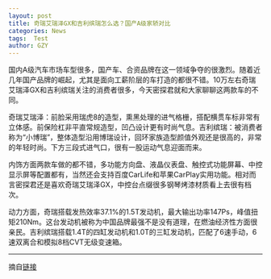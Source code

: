```yaml
---
layout: post
title: 奇瑞艾瑞泽GX和吉利缤瑞怎么选？国产A级家轿对比
categories: News
tags:  Test
author: GZY
---
```


国内A级汽车市场车型很多，国产车、合资品牌在这一领域争夺的很激烈。随着近几年国产品牌的崛起，尤其是面向工薪阶层的车打造的都很不错。10万左右奇瑞艾瑞泽GX和吉利缤瑞关注的消费者很多，今天密探君就和大家聊聊这两款车的不同。

奇瑞艾瑞泽：前脸采用瑞虎8的造型，熏黑处理的进气格栅，搭配横贯车标非常有立体感。前保险杠非平直常规造型，凹凸设计更有时尚气息。吉利缤瑞：被消费者称为“小博瑞”，整体造型沿用博瑞设计，回环家族造型颜值外观还是很高的，非常的年轻时尚。下方三段式进气口，很有一股运动气息迎面而来。

内饰方面两款车做的都不错，多功能方向盘、液晶仪表盘、触控式功能屏幕、中控显示屏等配置都有，当然还会支持百度CarLife和苹果CarPlay实用功能。相对而言密探君还是喜欢奇瑞艾瑞泽GX，中控台点缀很多钢琴烤漆材质看上去很有档次。

动力方面，奇瑞搭载发热效率37.1%的1.5T发动机，最大输出功率147Ps，峰值扭矩210Nm。这台发动机被称为中国品牌最强不是没有道理，在燃油经济性方面很亲民。吉利缤瑞搭载1.4T的四缸发动机和1.0T的三缸发动机，匹配了6速手动，6速双离合和模拟8档CVT无级变速箱。

*****

摘自[链接](http://new.qq.com/omn/20190127/20190127A07UAN.html)